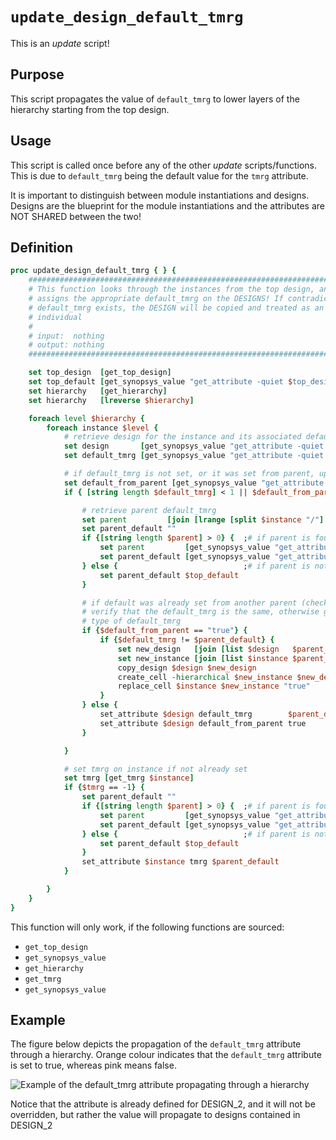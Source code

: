 [update_design_default_tmrg_figure]: ../figures/update_scripts/update_design_dault_tmrg.drawio.svg

# ```update_design_default_tmrg```

This is an *update* script!

## Purpose

This script propagates the value of ```default_tmrg``` to lower layers of the hierarchy starting from the top design.

## Usage

This script is called once before any of the other *update* scripts/functions. This is due to ```default_tmrg``` being the default value for the ```tmrg``` attribute.

It is important to distinguish between module instantiations and designs. Designs are the blueprint for the module instantiations and the attributes are NOT SHARED between the two!

## Definition

```tcl
proc update_design_default_tmrg { } {
    #################################################################################
    # This function looks through the instances from the top design, and
    # assigns the appropriate default_tmrg on the DESIGNS! If contradictory 
    # default_tmrg exists, the DESIGN will be copied and treated as an
    # individual
    #
    # input:  nothing
    # output: nothing
    #################################################################################

    set top_design  [get_top_design]
    set top_default [get_synopsys_value "get_attribute -quiet $top_design default_tmrg"]
    set hierarchy   [get_hierarchy]
    set hierarchy   [lreverse $hierarchy]

    foreach level $hierarchy {
        foreach instance $level {
            # retrieve design for the instance and its associated default_tmrg
            set design       [get_synopsys_value "get_attribute -quiet $instance ref_name"]
            set default_tmrg [get_synopsys_value "get_attribute -quiet $design   default_tmrg"]

            # if default_tmrg is not set, or it was set from parent, update it (potentially creating another design)
            set default_from_parent [get_synopsys_value "get_attribute -quiet -return_null_values $design default_from_parent"]
            if { [string length $default_tmrg] < 1 || $default_from_parent == "true" } {

                # retrieve parent default_tmrg 
                set parent         [join [lrange [split $instance "/"] 0 end-1] "/"] 
                set parent_default ""
                if {[string length $parent] > 0} {  ;# if parent is found
                    set parent         [get_synopsys_value "get_attribute -quiet $parent ref_name"] 
                    set parent_default [get_synopsys_value "get_attribute -quiet $parent default_tmrg"]
                } else {                            ;# if parent is not found, use default from top design
                    set parent_default $top_default
                }

                # if default was already set from another parent (checking from another instance)
                # verify that the default_tmrg is the same, otherwise generate a new design, with the other 
                # type of default_tmrg
                if {$default_from_parent == "true"} {
                    if {$default_tmrg != $parent_default} {
                        set new_design   [join [list $design   $parent_default] "_"]
                        set new_instance [join [list $instance $parent_default] "_"]
                        copy_design $design $new_design
                        create_cell -hierarchical $new_instance $new_design
                        replace_cell $instance $new_instance "true"
                    }
                } else {
                    set_attribute $design default_tmrg        $parent_default
                    set_attribute $design default_from_parent true
                }

            }

            # set tmrg on instance if not already set
            set tmrg [get_tmrg $instance]
            if {$tmrg == -1} {
                set parent_default ""
                if {[string length $parent] > 0} {  ;# if parent is found
                    set parent         [get_synopsys_value "get_attribute -quiet $parent ref_name"] 
                    set parent_default [get_synopsys_value "get_attribute -quiet $parent default_tmrg"]
                } else {                            ;# if parent is not found, use default from top design
                    set parent_default $top_default
                }
                set_attribute $instance tmrg $parent_default
            }

        }
    }
}
```

This function will only work, if the following functions are sourced:

* ```get_top_design```
* ```get_synopsys_value```
* ```get_hierarchy```
* ```get_tmrg```
* ```get_synopsys_value```

## Example

The figure below depicts the propagation of the ```default_tmrg``` attribute through a hierarchy. Orange colour indicates that the ```default_tmrg``` attribute is set to true, whereas pink means false.

![Example of the default_tmrg attribute propagating through a hierarchy][update_design_default_tmrg_figure]

Notice that the attribute is already defined for DESIGN_2, and it will not be overridden, but rather the value will propagate to designs contained in DESIGN_2
